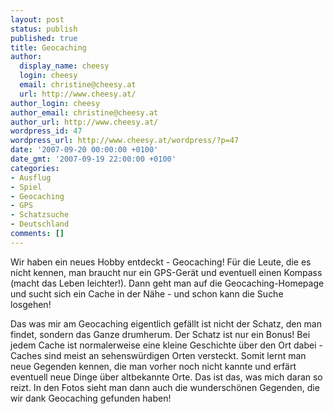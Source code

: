 ```yaml
---
layout: post
status: publish
published: true
title: Geocaching
author:
  display_name: cheesy
  login: cheesy
  email: christine@cheesy.at
  url: http://www.cheesy.at/
author_login: cheesy
author_email: christine@cheesy.at
author_url: http://www.cheesy.at/
wordpress_id: 47
wordpress_url: http://www.cheesy.at/wordpress/?p=47
date: '2007-09-20 00:00:00 +0100'
date_gmt: '2007-09-19 22:00:00 +0100'
categories:
- Ausflug
- Spiel
- Geocaching
- GPS
- Schatzsuche
- Deutschland
comments: []
---
```

<!--:de--><!-- 3883-->Wir haben ein neues Hobby entdeckt - Geocaching! Für die Leute, die es nicht kennen, man braucht nur ein GPS-Gerät und eventuell einen Kompass (macht das Leben leichter!). Dann geht man auf die Geocaching-Homepage und sucht sich ein Cache in der Nähe - und schon kann die Suche losgehen!
Das was mir am Geocaching eigentlich gefällt ist nicht der Schatz, den man findet, sondern das Ganze drumherum. Der Schatz ist nur ein Bonus! Bei jedem Cache ist normalerweise eine kleine Geschichte über den Ort dabei - Caches sind meist an sehenswürdigen Orten versteckt. Somit lernt man neue Gegenden kennen, die man vorher noch nicht kannte und erfärt eventuell neue Dinge über altbekannte Orte. Das ist das, was mich daran so reizt.
In den Fotos sieht man dann auch die wunderschönen Gegenden, die wir dank Geocaching gefunden haben!
<!--:-->
